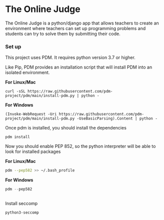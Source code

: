 # The Online Judge

The Online Judge is a python/django app that allows teachers to create an environment
where teachers can set up programming problems and students can try to solve them by submitting
their code.

### Set up

This project uses PDM. It requires python version 3.7 or higher.

Like Pip, PDM provides an installation script that will install PDM into an isolated environment.

**For Linux/Mac**

```
curl -sSL https://raw.githubusercontent.com/pdm-project/pdm/main/install-pdm.py | python -
```

**For Windows**

```
(Invoke-WebRequest -Uri https://raw.githubusercontent.com/pdm-project/pdm/main/install-pdm.py -UseBasicParsing).Content | python - 
```

Once pdm is installed, you should install the dependencies

```
pdm install
```
Now you should enable PEP 852, so the python interpreter will be able to look for installed packages

**For Linux/Mac**

```bash
pdm --pep582 >> ~/.bash_profile
```

**For Windows**

```powershell
pdm --pep582
```

##
Install seccomp
```
python3-seccomp
```